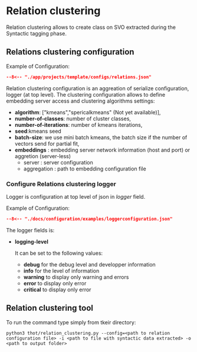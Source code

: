 # Relation clustering

Relation clustering allows to create class on SVO extracted during the Syntactic tagging phase.

## Relations clustering configuration

Example of Configuration:

```json title="relations.json"
--8<-- "./app/projects/template/configs/relations.json"
```

Relation clustering configuration is an aggreation of serialize configuration, logger (at top level).
The clustering configuration allows to define embedding server access and clustering algorithms settings:

- **algorithm**: \["kmeans","spericalkmeans" (Not yet available)\],
- **number-of-classes**: number of cluster classes,
- **number-of-iterations**: number of kmeans iterations,
- **seed**:kmeans seed
- **batch-size**: we use mini batch kmeans, the batch size if the number of vectors send for partial fit,
- **embeddings** : embedding server network information (host and port) or aggretion (server-less)
   * server : server configuration
   * aggregation : path to embedding configuration file

### Configure Relations clustering logger

Logger is configuration at top level of json in *logger* field.

Example of Configuration:

```json title="logger configuration"
--8<-- "./docs/configuration/examples/loggerconfiguration.json"
```


The logger fields is:

- **logging-level**

  It can be set to the following values:

  - **debug** for the debug level and developper information
  - **info** for the level of information
  - **warning** to display only warning and errors
  - **error** to display only error
  - **critical** to display only error

## Relation clustering tool

To run the command type simply from tkeir directory:

```shell
python3 thot/relation_clustering.py --config=<path to relation configuration file> -i <path to file with syntactic data extracted> -o <path to output folder> 
```
